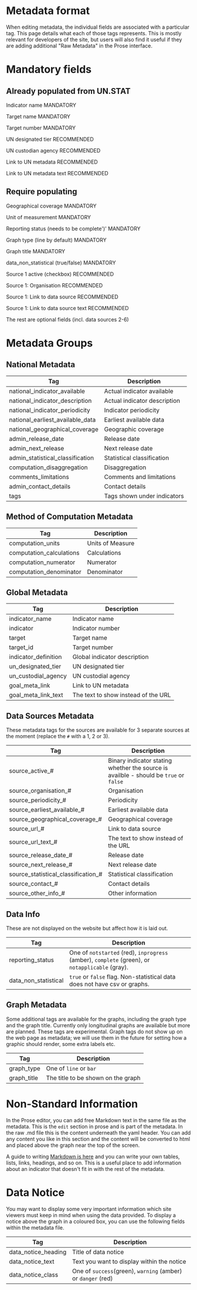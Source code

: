 <h1>Metadata format</h1>

When editing metadata, the individual fields are associated with a particular tag. This page details what each of those tags represents. This is mostly relevant for developers of the site, but users will also find it useful if they are adding additional "Raw Metadata" in the Prose interface.

# Mandatory fields

## Already populated from UN.STAT

Indicator name MANDATORY

Target name MANDATORY

Target number MANDATORY

UN designated tier RECOMMENDED

UN custodian agency RECOMMENDED

Link to UN metadata RECOMMENDED

Link to UN metadata text RECOMMENDED

## Require populating

Geographical coverage  MANDATORY

Unit of measurement  MANDATORY

Reporting status (needs to be complete')'  MANDATORY

Graph type (line by default)  MANDATORY

Graph title  MANDATORY

data_non_statistical (true/false)  MANDATORY

Source 1 active (checkbox) RECOMMENDED

Source 1: Organisation RECOMMENDED

Source 1: Link to data source RECOMMENDED

Source 1: Link to data source text RECOMMENDED

The rest are optional fields (incl. data sources 2-6)

# Metadata Groups

## National Metadata

| Tag                                 | Description                  |
|-------------------------------------|------------------------------|
| national_indicator_available        | Actual indicator available   |
| national_indicator_description      | Actual indicator description |
| national_indicator_periodicity      | Indicator periodicity        |
| national_earliest_available_data    | Earliest available data      |
| national_geographical_coverage      | Geographic coverage          |
| admin_release_date                  | Release date                 |
| admin_next_release                  | Next release date            |
| admin_statistical_classification    | Statistical classification   |
| computation_disaggregation          | Disaggregation               |
| comments_limitations                | Comments and limitations     |
| admin_contact_details               | Contact details              |
| tags                                | Tags shown under indicators  |

## Method of Computation Metadata

| Tag                                  | Description      |
|--------------------------------------|------------------|
| computation_units                    | Units of Measure |
| computation_calculations             | Calculations     |
| computation_numerator                | Numerator        |
| computation_denominator              | Denominator      |

## Global Metadata

| Tag                                 | Description                         |
|-------------------------------------|-------------------------------------|
| indicator_name                      | Indicator name                      |
| indicator                           | Indicator number                    |
| target                              | Target name                         |
| target_id                           | Target number                       |
| indicator_definition                | Global indicator description        |
| un_designated_tier                  | UN designated tier                  |
| un_custodial_agency                 | UN custodial agency                 |
| goal_meta_link                      | Link to UN metadata                 |
| goal_meta_link_text                 | The text to show instead of the URL |

## Data Sources Metadata

These metadata tags for the sources are available for 3 separate sources at the moment (replace the `#` with a 1, 2 or 3).

| Tag                                 | Description                                                                           |
|-------------------------------------|---------------------------------------------------------------------------------------|
| source_active_#                     | Binary indicator stating whether the source is availble - should be `true` or `false` |
| source_organisation_#               | Organisation                                                                          |
| source_periodicity_#                | Periodicity                                                                           |
| source_earliest_available_#         | Earliest available data                                                               |
| source_geographical_coverage_#      | Geographical coverage                                                                 |
| source_url_#                        | Link to data source                                                                   |
| source_url_text_#                   | The text to show instead of the URL                                                   |
| source_release_date_#               | Release date                                                                          |
| source_next_release_#               | Next release date                                                                     |
| source_statistical_classification_# | Statistical classification                                                            |
| source_contact_#                    | Contact details                                                                       |
| source_other_info_#                 | Other information                                                                     |

## Data Info

These are not displayed on the website but affect how it is laid out.

| Tag                                 | Description                        |
|-------------------------------------|------------------------------------|
| reporting_status                    | One of `notstarted` (red), `inprogress` (amber), `complete` (green), or `notapplicable` (gray). |
| data_non_statistical                | `true` or `false` flag. Non-statistical data does not have csv or graphs. |

## Graph Metadata

Some additional tags are available for the graphs, including the graph type and the graph title. Currently only longitudinal graphs are available but more are planned. These tags are experimental. Graph tags do not show up on the web page as metadata; we will use them in the future for setting how a graphic should render, some extra labels etc.

| Tag                                 | Description                        |
|-------------------------------------|------------------------------------|
| graph_type                          | One of `line` or `bar`     |
| graph_title                         | The title to be shown on the graph |

# Non-Standard Information

In the Prose editor, you can add free Markdown text in the same file as the metadata. This is the `edit` section in prose and is part of the metadata. In the raw .md file this is the content underneath the yaml header. You can add any content you like in this section and the content will be converted to html and placed above the graph near the top of the screen.

A guide to writing [Markdown is here](https://guides.github.com/features/mastering-markdown/) and you can write your own tables, lists, links, headings, and so on. This is a useful place to add information about an indicator that doesn't fit in with the rest of the metadata.

# Data Notice

You may want to display some very important information which site viewers must keep in mind when using the data provided. To display a notice above the graph in a coloured box, you can use the following fields within the metadata file.

| Tag                                 | Description                        |
|-------------------------------------|------------------------------------|
| data_notice_heading                 | Title of data notice               |
| data_notice_text                    | Text you want to display within the notice |
| data_notice_class                   | One of `success`(green), `warning` (amber) or `danger` (red) |
